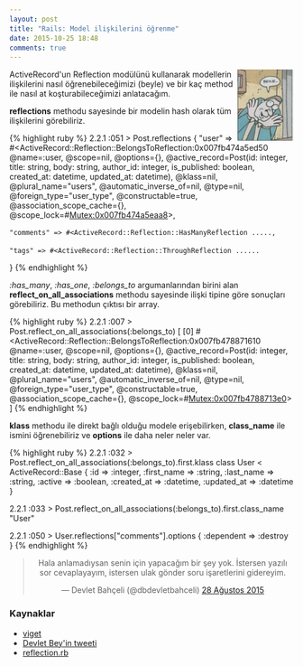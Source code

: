 ```yaml
---
layout: post
title: "Rails: Model ilişkilerini öğrenme"
date: 2015-10-25 18:48
comments: true
---
```


<img align="right" src="/public/images/beyle.jpg" width="100px">

ActiveRecord'un Reflection modülünü kullanarak modellerin ilişkilerini nasıl öğrenebileceğimizi (beyle) ve bir kaç method ile nasıl at koşturabileceğimizi anlatacağım.

**reflections** methodu sayesinde bir modelin hash olarak tüm ilişkilerini görebiliriz.

{% highlight ruby %}
2.2.1 :051 > Post.reflections
{
    "user" => #<ActiveRecord::Reflection::BelongsToReflection:0x007fb474a5ed50 @name=:user, @scope=nil, @options={}, @active_record=Post(id: integer, title: string, body: string, author_id: integer, is_published: boolean, created_at: datetime, updated_at: datetime), @klass=nil, @plural_name="users", @automatic_inverse_of=nil, @type=nil, @foreign_type="user_type", @constructable=true, @association_scope_cache={}, @scope_lock=#<Mutex:0x007fb474a5eaa8>>,
    
    "comments" => #<ActiveRecord::Reflection::HasManyReflection .....,
    
    "tags" => #<ActiveRecord::Reflection::ThroughReflection ......
}
{% endhighlight %}

<i>:has_many</i>, <i>:has_one</i>, <i>:belongs_to</i> argumanlarından birini alan **reflect_on_all_associations** methodu sayesinde ilişki tipine göre sonuçları görebiliriz. Bu methodun çıktısı bir array.

{% highlight ruby %}
2.2.1 :007 > Post.reflect_on_all_associations(:belongs_to)
[
    [0] #<ActiveRecord::Reflection::BelongsToReflection:0x007fb478871610 @name=:user, @scope=nil, @options={}, @active_record=Post(id: integer, title: string, body: string, author_id: integer, is_published: boolean, created_at: datetime, updated_at: datetime), @klass=nil, @plural_name="users", @automatic_inverse_of=nil, @type=nil, @foreign_type="user_type", @constructable=true, @association_scope_cache={}, @scope_lock=#<Mutex:0x007fb4788713e0>>
]
{% endhighlight %}

**klass** methodu ile direkt bağlı olduğu modele erişebilirken, **class_name** ile ismini öğrenebiliriz ve **options** ile daha neler neler var.

{% highlight ruby %}
2.2.1 :032 > Post.reflect_on_all_associations(:belongs_to).first.klass
class User < ActiveRecord::Base {
            :id => :integer,
    :first_name => :string,
     :last_name => :string,
        :active => :boolean,
    :created_at => :datetime,
    :updated_at => :datetime
}

2.2.1 :033 > Post.reflect_on_all_associations(:belongs_to).first.class_name
"User"

2.2.1 :050 > User.reflections["comments"].options
{
    :dependent => :destroy
}
{% endhighlight %}

<center>
<blockquote class="twitter-tweet" lang="tr"><p lang="tr" dir="ltr">Hala anlamadıysan senin için yapacağım bir şey yok. İstersen yazılı sor cevaplayayım, istersen ulak gönder soru işaretlerini gidereyim.</p>&mdash; Devlet Bahçeli (@dbdevletbahceli) <a href="https://twitter.com/dbdevletbahceli/status/637324210315108352">28 Ağustos 2015</a></blockquote>
</center>
<script async src="//platform.twitter.com/widgets.js" charset="utf-8"></script>

### Kaynaklar

- [viget](https://viget.com/extend/identifying-foreign-key-dependencies-from-activerecordbase-classes)
- [Devlet Bey'in tweeti](https://twitter.com/dbdevletbahceli/status/637324210315108352)
- [reflection.rb](https://github.com/rails/rails/blob/master/activerecord/lib/active_record/reflection.rb)
